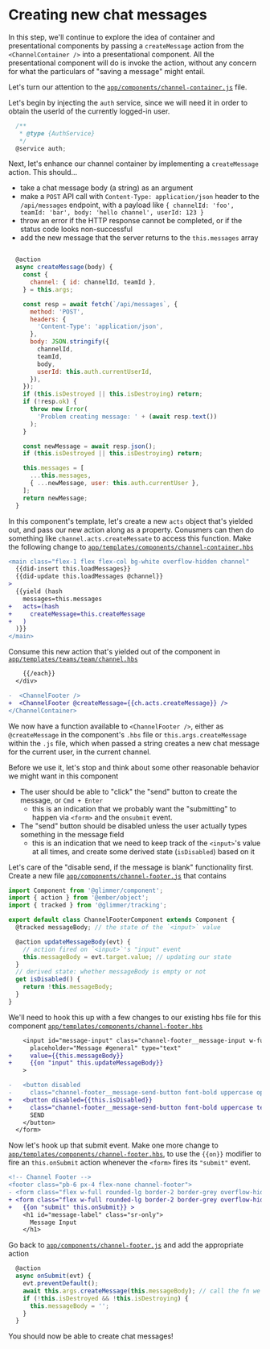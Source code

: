 # Creating new chat messages

In this step, we'll continue to explore the idea of container and presentational components by passing a `createMessage` action from the `<ChannelContainer />` into a presentational component. All the presentational component will do is invoke the action, without any concern for what the particulars of "saving a message" might entail.

Let's turn our attention to the [`app/components/channel-container.js`](../app/components/channel-container.js) file.

Let's begin by injecting the `auth` service, since we will need it in order to obtain the userId of the currently logged-in user.

```js
  /**
   * @type {AuthService}
   */
  @service auth;
```

Next, let's enhance our channel container by implementing a `createMessage` action. This should...

- take a chat message body (a string) as an argument
- make a `POST` API call with `Content-Type: application/json` header to the `/api/messages` endpoint, with a payload like `{ channelId: 'foo', teamId: 'bar', body: 'hello channel', userId: 123 }`
- throw an error if the HTTP response cannot be completed, or if the status code looks non-successful
- add the new message that the server returns to the `this.messages` array

```js

  @action
  async createMessage(body) {
    const {
      channel: { id: channelId, teamId },
    } = this.args;

    const resp = await fetch(`/api/messages`, {
      method: 'POST',
      headers: {
        'Content-Type': 'application/json',
      },
      body: JSON.stringify({
        channelId,
        teamId,
        body,
        userId: this.auth.currentUserId,
      }),
    });
    if (this.isDestroyed || this.isDestroying) return;
    if (!resp.ok) {
      throw new Error(
        'Problem creating message: ' + (await resp.text())
      );
    }

    const newMessage = await resp.json();
    if (this.isDestroyed || this.isDestroying) return;

    this.messages = [
      ...this.messages,
      { ...newMessage, user: this.auth.currentUser },
    ];
    return newMessage;
  }
```

In this component's template, let's create a new `acts` object that's yielded out, and pass our new action along as a property. Conusmers can then do something like `channel.acts.createMessate` to access this function. Make the following change to [`app/templates/components/channel-container.hbs`](../app/templates/components/channel-container.hbs)

```diff
<main class="flex-1 flex flex-col bg-white overflow-hidden channel"
  {{did-insert this.loadMessages}}
  {{did-update this.loadMessages @channel}}
>
  {{yield (hash
    messages=this.messages
+   acts=(hash
+     createMessage=this.createMessage
+   )
  )}}
</main>
```

Consume this new action that's yielded out of the component in [`app/templates/teams/team/channel.hbs`](../app/templates/teams/team/channel.hbs)

```diff
    {{/each}}
  </div>

-  <ChannelFooter />
+  <ChannelFooter @createMessage={{ch.acts.createMessage}} />
</ChannelContainer>
```

We now have a function available to `<ChannelFooter />`, either as `@createMessage` in the component's `.hbs` file or `this.args.createMessage` within the `.js` file, which when passed a string creates a new chat message for the current user, in the current channel.

Before we use it, let's stop and think about some other reasonable behavior we might want in this component

- The user should be able to "click" the "send" button to create the message, or `Cmd + Enter`
  - this is an indication that we probably want the "submitting" to happen via `<form>` and the `onsubmit` event.
- The "send" button should be disabled unless the user actually types something in the message field
  - this is an indication that we need to keep track of the `<input>`'s value at all times, and create some derived state (`isDisabled`) based on it

Let's care of the "disable send, if the message is blank" functionality first. Create a new file [`app/components/channel-footer.js`](`../app/components/channel-footer.js`)
that contains

```js
import Component from '@glimmer/component';
import { action } from '@ember/object';
import { tracked } from '@glimmer/tracking';

export default class ChannelFooterComponent extends Component {
  @tracked messageBody; // the state of the `<input>` value

  @action updateMessageBody(evt) {
    // action fired on `<input>`'s "input" event
    this.messageBody = evt.target.value; // updating our state
  }
  // derived state: whether messageBody is empty or not
  get isDisabled() {
    return !this.messageBody;
  }
}
```

We'll need to hook this up with a few changes to our existing hbs file for this component [`app/templates/components/channel-footer.hbs`](`../app/templates/components/channel-footer.hbs`)

```diff
    <input id="message-input" class="channel-footer__message-input w-full px-4"
      placeholder="Message #general" type="text"
+     value={{this.messageBody}}
+     {{on "input" this.updateMessageBody}}
    >

-   <button disabled
-     class="channel-footer__message-send-button font-bold uppercase opacity-50 bg-grey-dark text-white border-teal-dark p-2">
+   <button disabled={{this.isDisabled}}
+     class="channel-footer__message-send-button font-bold uppercase text-white border-teal-dark p-2 {{if this.isDisabled "bg-grey-dark opacity-50" "bg-teal-dark"}}">
      SEND
    </button>
  </form>
```

Now let's hook up that submit event. Make one more change to [`app/templates/components/channel-footer.hbs`](`../app/templates/components/channel-footer.hbs`), to use the `{{on}}` modifier to fire an `this.onSubmit` action whenever the `<form>` fires its `"submit"` event.

```diff
<!-- Channel Footer -->
<footer class="pb-6 px-4 flex-none channel-footer">
- <form class="flex w-full rounded-lg border-2 border-grey overflow-hidden" aria-labeledby="message-label">
+ <form class="flex w-full rounded-lg border-2 border-grey overflow-hidden" aria-labeledby="message-label"
+   {{on "submit" this.onSubmit}} >
    <h1 id="message-label" class="sr-only">
      Message Input
    </h1>
```

Go back to [`app/components/channel-footer.js`](`../app/components/channel-footer.js`) and add the appropriate action

```js
  @action
  async onSubmit(evt) {
    evt.preventDefault();
    await this.args.createMessage(this.messageBody); // call the fn we were passed as an arg
    if (!this.isDestroyed && !this.isDestroying) {
      this.messageBody = '';
    }
  }
```

You should now be able to create chat messages!
